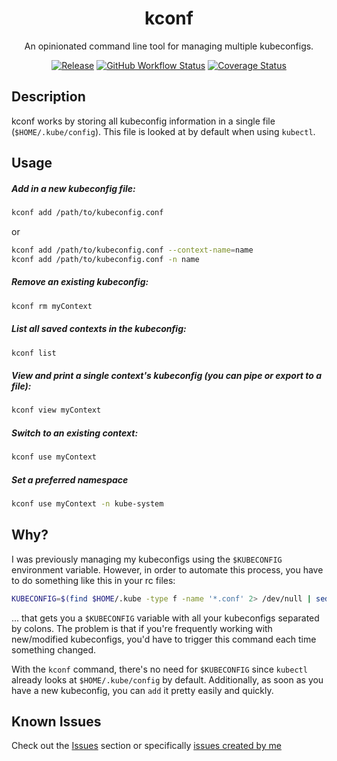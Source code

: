 <p align="center">
  <h1 align="center">kconf</h1>
  <p align="center">An opinionated command line tool for managing multiple kubeconfigs.</p>
  <p align="center">
    <a href="https://github.com/particledecay/kconf/releases/latest"><img alt="Release" src="https://img.shields.io/github/v/release/particledecay/kconf"></a>
    <a href="https://github.com/particledecay/kconf/actions?query=workflow%3Atests"><img alt="GitHub Workflow Status" src="https://github.com/particledecay/kconf/workflows/tests/badge.svg"></a>
    <a href="https://coveralls.io/github/particledecay/kconf?branch=master"><img alt="Coverage Status" src="https://img.shields.io/coveralls/github/particledecay/kconf/master"></a>
  </p>
</p>



## Description

kconf works by storing all kubeconfig information in a single file (`$HOME/.kube/config`). This file is looked at by default when using `kubectl`.

## Usage

##### Add in a new kubeconfig file:

```sh
kconf add /path/to/kubeconfig.conf
```

or

```sh
kconf add /path/to/kubeconfig.conf --context-name=name
kconf add /path/to/kubeconfig.conf -n name
```

##### Remove an existing kubeconfig:

```sh
kconf rm myContext
```

##### List all saved contexts in the kubeconfig:

```sh
kconf list
```

##### View and print a single context's kubeconfig (you can pipe or export to a file):

```sh
kconf view myContext
```

##### Switch to an existing context:

```sh
kconf use myContext
```

##### Set a preferred namespace

```sh
kconf use myContext -n kube-system
```

## Why?

I was previously managing my kubeconfigs using the `$KUBECONFIG` environment variable. However, in order to automate this process, you have to do something like this in your rc files:

```bash
KUBECONFIG=$(find $HOME/.kube -type f -name '*.conf' 2> /dev/null | sed ':a;N;$!ba;s/\n/:/g')
```

... that gets you a `$KUBECONFIG` variable with all your kubeconfigs separated by colons. The problem is that if you're frequently working with new/modified kubeconfigs, you'd have to trigger this command each time something changed.

With the `kconf` command, there's no need for `$KUBECONFIG` since `kubectl` already looks at `$HOME/.kube/config` by default. Additionally, as soon as you have a new kubeconfig, you can `add` it pretty easily and quickly.

## Known Issues

Check out the [Issues](https://github.com/particledecay/kconf/issues) section or specifically [issues created by me](https://github.com/particledecay/kconf/issues?q=is:issue+is:open+sort:updated-desc+author:particledecay)
